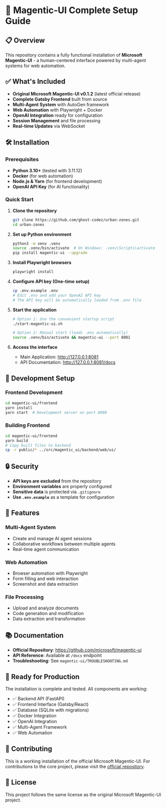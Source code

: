 # 🚀 Magentic-UI Complete Setup Guide

## 📋 Overview

This repository contains a fully functional installation of **Microsoft Magentic-UI** - a human-centered interface powered by multi-agent systems for web automation.

## ✅ What's Included

- **Original Microsoft Magentic-UI v0.1.2** (latest official release)
- **Complete Gatsby Frontend** built from source
- **Multi-Agent System** with AutoGen framework
- **Web Automation** with Playwright + Docker
- **OpenAI Integration** ready for configuration
- **Session Management** and file processing
- **Real-time Updates** via WebSocket

## 🛠 Installation

### Prerequisites

- **Python 3.10+** (tested with 3.11.12)
- **Docker** (for web automation)
- **Node.js & Yarn** (for frontend development)
- **OpenAI API Key** (for AI functionality)

### Quick Start

1. **Clone the repository**
   ```bash
   git clone https://github.com/ghost-codez/urban-zones.git
   cd urban-zones
   ```

2. **Set up Python environment**
   ```bash
   python3 -m venv .venv
   source .venv/bin/activate  # On Windows: .venv\Scripts\activate
   pip install magentic-ui --upgrade
   ```

3. **Install Playwright browsers**
   ```bash
   playwright install
   ```

4. **Configure API key (One-time setup)**
   ```bash
   cp .env.example .env
   # Edit .env and add your OpenAI API key
   # The API key will be automatically loaded from .env file
   ```

5. **Start the application**
   ```bash
   # Option 1: Use the convenient startup script
   ./start-magentic-ui.sh

   # Option 2: Manual start (loads .env automatically)
   source .venv/bin/activate && magentic-ui --port 8081
   ```

6. **Access the interface**
   - Main Application: http://127.0.0.1:8081
   - API Documentation: http://127.0.0.1:8081/docs

## 🔧 Development Setup

### Frontend Development

```bash
cd magentic-ui/frontend
yarn install
yarn start  # Development server on port 8000
```

### Building Frontend

```bash
cd magentic-ui/frontend
yarn build
# Copy built files to backend
cp -r public/* ../src/magentic_ui/backend/web/ui/
```

## 🔒 Security

- **API keys are excluded** from the repository
- **Environment variables** are properly configured
- **Sensitive data** is protected via `.gitignore`
- **Use `.env.example`** as a template for configuration

## 🚀 Features

### Multi-Agent System
- Create and manage AI agent sessions
- Collaborative workflows between multiple agents
- Real-time agent communication

### Web Automation
- Browser automation with Playwright
- Form filling and web interaction
- Screenshot and data extraction

### File Processing
- Upload and analyze documents
- Code generation and modification
- Data extraction and transformation

## 📚 Documentation

- **Official Repository**: https://github.com/microsoft/magentic-ui
- **API Reference**: Available at `/docs` endpoint
- **Troubleshooting**: See `magentic-ui/TROUBLESHOOTING.md`

## 🎯 Ready for Production

The installation is complete and tested. All components are working:

- ✅ Backend API (FastAPI)
- ✅ Frontend Interface (Gatsby/React)
- ✅ Database (SQLite with migrations)
- ✅ Docker Integration
- ✅ OpenAI Integration
- ✅ Multi-Agent Framework
- ✅ Web Automation

## 🤝 Contributing

This is a working installation of the official Microsoft Magentic-UI. For contributions to the core project, please visit the [official repository](https://github.com/microsoft/magentic-ui).

## 📄 License

This project follows the same license as the original Microsoft Magentic-UI project.
